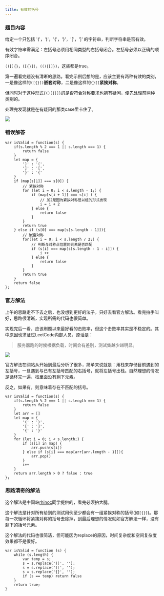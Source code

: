 ```yaml
---
title: 有效的括号
---
```

### 题目内容
给定一个只包括 '('，')'，'{'，'}'，'['，']' 的字符串，判断字符串是否有效。

有效字符串需满足：左括号必须用相同类型的右括号闭合。左括号必须以正确的顺序闭合。

`()[]{}`，`([{}])`，`((){[]})`，这些都是true。

第一遍看完题没有清晰的思路。看完示例后想的是，应该主要有两种有效的类别，一是像这样的`([{}])`**嵌套对称**，二是像这样的`{}[]`**紧挨对称**。

但同时对于这种形式`{()[{}]}`的是否符合对称要求也抱有疑问，便先处理前两种类别的。

处理完发现就是在有疑问的那类case里卡住了。

![](https://i.loli.net/2020/03/10/auY8sb7L4RyGj6x.png)

### 错误解答
```
var isValid = function(s) {
    if(s.length % 2 === 1 || s.length === 1) {
        return false
    }
    let map = {
        ')' : '(',
        ']' : '[',
        '}' : '{'
    }
    if (map[s[1]] === s[0]) {
        // 紧挨对称
        for (let i = 0; i < s.length - 1;) {
            if (map[s[i + 1]] === s[i] ) {
                // 加2是因为紧挨对称是以组的形式出现
                i = i + 2
            } else {
                return false
            }
        }
        return true
    } else if (s[0] === map[s[s.length - 1]]){
        // 嵌套对称
        for(let i = 0; i < s.length / 2;) {
            // 判断与对称点位置的元素是否匹配
            if (s[i] === map[s[s.length - 1 - i]]) {
                i ++ 
            } else {
                return false
            }
        }
        return true
    }
    return false
};
```

### 官方解法
上午的思路走不下去之后，也没想到更好的法子，只好去看官方解法。看完拍手叫好，思路很清晰，实现所需的代码也很简单。

实现完后一看，应该刷题以来最好看的击败率，但这个击败率其实是不稳定的。其中原因也求证过LeetCode内部人员，原话是：
> 服务器跑的时候根据负载，时间会有差别，测试集越少越明显。

![](https://i.loli.net/2020/03/10/s1hebpKmQ7NUDg2.png)

官方解法在网站从开始到最后分析了很多，简单来说就是：用栈来存储目前遇到的左括号，一旦遇到与已有左括号匹配的右括号，就将左括号出栈。自然理想的情况是循环完一遍，栈里面没有剩下元素。

反之，如果有，则意味着存在不匹配的括号。
```
var isValid = function(s) {
    if(s.length % 2 === 1 || s.length === 1) {
        return false
    }
    let arr = []
    let map = {
        '(' : ')',
        '[' : ']',
        '{' : '}'
    }
    for (let i = 0; i < s.length;) {
        if (s[i] in map) {
            arr.push(s[i])
        } else if (s[i] === map[arr[arr.length - 1]]){
            arr.pop()
        }
        i++
    }
    return arr.length > 0 ? false : true
};
```

### 思路清奇的解法
这个解法是中国站[rhinoc](https://leetcode-cn.com/problems/valid-parentheses/solution/javascript-you-xiao-de-gua-hao-by-rhinoc/)同学提供的，看完必须拍大腿。

这个解法是针对所有给到的测试用例至少都会有一组紧挨对称的括号(如`[{}]`)。那每一次循环将紧挨对称的括号去除掉，到最后理想的情况就如官方解法一样，没有剩下的括号元素。

这个解法的代码也很简洁，但可能因为replace的原因，时间复杂度和空间复杂度效果都不是很好。

```
var isValid = function (s) {
    while (s.length) {
        var temp = s;
        s = s.replace('()', '');
        s = s.replace('[]', '');
        s = s.replace('{}', '');
        if (s == temp) return false
    }
    return true;
}
```
